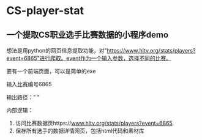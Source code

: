 # CS-player-stat

## 一个提取CS职业选手比赛数据的小程序demo

想法是用python的网页信息提取功能，对"https://www.hltv.org/stats/players?event=6865"进行爬取。event作为一个输入参数，选择不同的比赛。

要有一个前端页面，可以是简单的exe

输入比赛编号6865

输出路径：”     “

内部逻辑：

1. 访问比赛数据页https://www.hltv.org/stats/players?event=6865
2. 保存所有选手的数据详情网页，包括html代码和素材库